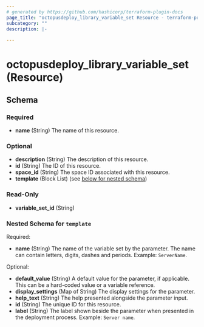 ```yaml
---
# generated by https://github.com/hashicorp/terraform-plugin-docs
page_title: "octopusdeploy_library_variable_set Resource - terraform-provider-octopusdeploy"
subcategory: ""
description: |-
  
---
```


# octopusdeploy_library_variable_set (Resource)





<!-- schema generated by tfplugindocs -->
## Schema

### Required

- **name** (String) The name of this resource.

### Optional

- **description** (String) The description of this resource.
- **id** (String) The ID of this resource.
- **space_id** (String) The space ID associated with this resource.
- **template** (Block List) (see [below for nested schema](#nestedblock--template))

### Read-Only

- **variable_set_id** (String)

<a id="nestedblock--template"></a>
### Nested Schema for `template`

Required:

- **name** (String) The name of the variable set by the parameter. The name can contain letters, digits, dashes and periods. Example: `ServerName`.

Optional:

- **default_value** (String) A default value for the parameter, if applicable. This can be a hard-coded value or a variable reference.
- **display_settings** (Map of String) The display settings for the parameter.
- **help_text** (String) The help presented alongside the parameter input.
- **id** (String) The unique ID for this resource.
- **label** (String) The label shown beside the parameter when presented in the deployment process. Example: `Server name`.


